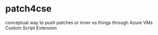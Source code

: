 # patch4cse
conceptual way to push patches or inner os things through Azure VMs Custom Script Extension
